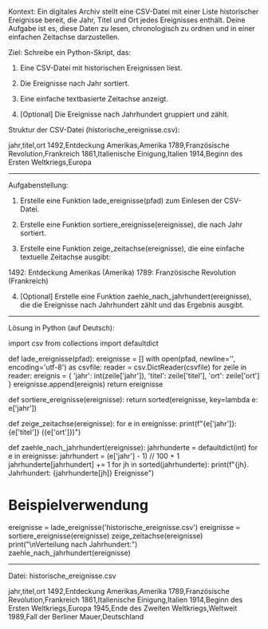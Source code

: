 Kontext:
Ein digitales Archiv stellt eine CSV-Datei mit einer Liste historischer Ereignisse bereit, die Jahr, Titel und Ort jedes Ereignisses enthält. Deine Aufgabe ist es, diese Daten zu lesen, chronologisch zu ordnen und in einer einfachen Zeitachse darzustellen.

Ziel:
Schreibe ein Python-Skript, das:

1. Eine CSV-Datei mit historischen Ereignissen liest.


2. Die Ereignisse nach Jahr sortiert.


3. Eine einfache textbasierte Zeitachse anzeigt.


4. [Optional] Die Ereignisse nach Jahrhundert gruppiert und zählt.



Struktur der CSV-Datei (historische_ereignisse.csv):

jahr,titel,ort
1492,Entdeckung Amerikas,Amerika
1789,Französische Revolution,Frankreich
1861,Italienische Einigung,Italien
1914,Beginn des Ersten Weltkriegs,Europa


---

Aufgabenstellung:

1. Erstelle eine Funktion lade_ereignisse(pfad) zum Einlesen der CSV-Datei.


2. Erstelle eine Funktion sortiere_ereignisse(ereignisse), die nach Jahr sortiert.


3. Erstelle eine Funktion zeige_zeitachse(ereignisse), die eine einfache textuelle Zeitachse ausgibt:

1492: Entdeckung Amerikas (Amerika)
1789: Französische Revolution (Frankreich)


4. [Optional] Erstelle eine Funktion zaehle_nach_jahrhundert(ereignisse), die die Ereignisse nach Jahrhundert zählt und das Ergebnis ausgibt.




---

Lösung in Python (auf Deutsch):

import csv
from collections import defaultdict

def lade_ereignisse(pfad):
    ereignisse = []
    with open(pfad, newline='', encoding='utf-8') as csvfile:
        reader = csv.DictReader(csvfile)
        for zeile in reader:
            ereignis = {
                'jahr': int(zeile['jahr']),
                'titel': zeile['titel'],
                'ort': zeile['ort']
            }
            ereignisse.append(ereignis)
    return ereignisse

def sortiere_ereignisse(ereignisse):
    return sorted(ereignisse, key=lambda e: e['jahr'])

def zeige_zeitachse(ereignisse):
    for e in ereignisse:
        print(f"{e['jahr']}: {e['titel']} ({e['ort']})")

def zaehle_nach_jahrhundert(ereignisse):
    jahrhunderte = defaultdict(int)
    for e in ereignisse:
        jahrhundert = (e['jahr'] - 1) // 100 + 1
        jahrhunderte[jahrhundert] += 1
    for jh in sorted(jahrhunderte):
        print(f"{jh}. Jahrhundert: {jahrhunderte[jh]} Ereignisse")

# Beispielverwendung
ereignisse = lade_ereignisse('historische_ereignisse.csv')
ereignisse = sortiere_ereignisse(ereignisse)
zeige_zeitachse(ereignisse)
print("\nVerteilung nach Jahrhundert:")
zaehle_nach_jahrhundert(ereignisse)


---

Datei: historische_ereignisse.csv

jahr,titel,ort
1492,Entdeckung Amerikas,Amerika
1789,Französische Revolution,Frankreich
1861,Italienische Einigung,Italien
1914,Beginn des Ersten Weltkriegs,Europa
1945,Ende des Zweiten Weltkriegs,Weltweit
1989,Fall der Berliner Mauer,Deutschland

 
